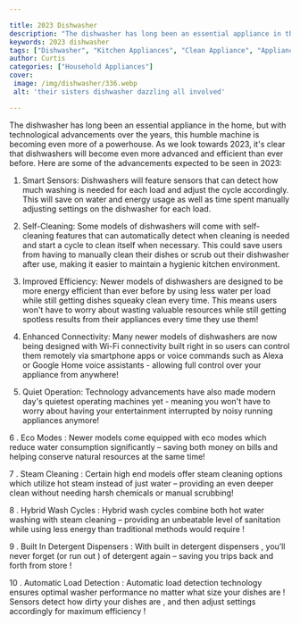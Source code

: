 ```yaml
---

title: 2023 Dishwasher
description: "The dishwasher has long been an essential appliance in the home, but with technological advancements over the years, this humble m...see more"
keywords: 2023 dishwasher
tags: ["Dishwasher", "Kitchen Appliances", "Clean Appliance", "Appliance Guide"]
author: Curtis
categories: ["Household Appliances"]
cover: 
 image: /img/dishwasher/336.webp
 alt: 'their sisters dishwasher dazzling all involved'

---
```


The dishwasher has long been an essential appliance in the home, but with technological advancements over the years, this humble machine is becoming even more of a powerhouse. As we look towards 2023, it's clear that dishwashers will become even more advanced and efficient than ever before. Here are some of the advancements expected to be seen in 2023: 

1. Smart Sensors: Dishwashers will feature sensors that can detect how much washing is needed for each load and adjust the cycle accordingly. This will save on water and energy usage as well as time spent manually adjusting settings on the dishwasher for each load. 

2. Self-Cleaning: Some models of dishwashers will come with self-cleaning features that can automatically detect when cleaning is needed and start a cycle to clean itself when necessary. This could save users from having to manually clean their dishes or scrub out their dishwasher after use, making it easier to maintain a hygienic kitchen environment. 

3. Improved Efficiency: Newer models of dishwashers are designed to be more energy efficient than ever before by using less water per load while still getting dishes squeaky clean every time. This means users won't have to worry about wasting valuable resources while still getting spotless results from their appliances every time they use them! 

4. Enhanced Connectivity: Many newer models of dishwashers are now being designed with Wi-Fi connectivity built right in so users can control them remotely via smartphone apps or voice commands such as Alexa or Google Home voice assistants - allowing full control over your appliance from anywhere! 

5. Quiet Operation: Technology advancements have also made modern day's quietest operating machines yet - meaning you won't have to worry about having your entertainment interrupted by noisy running appliances anymore! 

6 . Eco Modes : Newer models come equipped with eco modes which reduce water consumption significantly – saving both money on bills and helping conserve natural resources at the same time! 

7 . Steam Cleaning : Certain high end models offer steam cleaning options which utilize hot steam instead of just water – providing an even deeper clean without needing harsh chemicals or manual scrubbing! 

8 . Hybrid Wash Cycles : Hybrid wash cycles combine both hot water washing with steam cleaning – providing an unbeatable level of sanitation while using less energy than traditional methods would require ! 

9 . Built In Detergent Dispensers : With built in detergent dispensers , you’ll never forget (or run out ) of detergent again – saving you trips back and forth from store ! 

10 . Automatic Load Detection : Automatic load detection technology ensures optimal washer performance no matter what size your dishes are ! Sensors detect how dirty your dishes are , and then adjust settings accordingly for maximum efficiency !
